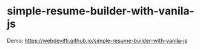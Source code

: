 # simple-resume-builder-with-vanila-js

Demo: https://webdevifti.github.io/simple-resume-builder-with-vanila-js
